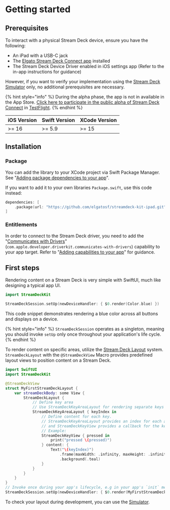 # Getting started

## Prerequisites

To interact with a physical Stream Deck device, ensure you have the following:

- An iPad with a USB-C jack
- The [Elgato Stream Deck Connect app](StreamDeckConnect.md) installed
- The Stream Deck Device Driver enabled in iOS settings app (Refer to the in-app instructions for guidance)

However, if you want to verify your implementation using the [Stream Deck Simulator](Simulator.md) only, no additional prerequisites are necessary.

{% hint style="info" %}
During the alpha phase, the app is not in available in the App Store. [Click here to participate in the public alpha of Stream Deck Connect](https://testflight.apple.com/join/U4bWfk8O) in [TestFlight](https://developer.apple.com/testflight/).
{% endhint %}

| iOS Version | Swift Version | XCode Version |
| ----------- | ------------- | ------------- |
| >= 16       | >= 5.9        | >= 15         |

## Installation

### Package

You can add the library to your XCode project via Swift Package Manager. See "[Adding package dependencies to your app](https://developer.apple.com/documentation/xcode/adding-package-dependencies-to-your-app)".

If you want to add it to your own libraries `Package.swift`, use this code instead:

```swift
dependencies: [
    .package(url: "https://github.com/elgatosf/streamdeck-kit-ipad.git", upToNextMajor: "0.0.1")
]
```

### Entitlements

In order to connect to the Stream Deck driver, you need to add the "[Communicates with Drivers](https://developer.apple.com/documentation/bundleresources/entitlements/com_apple_developer_driverkit_communicates-with-drivers)" (`com.apple.developer.driverkit.communicates-with-drivers`) capability to your app target. Refer to "[Adding capabilities to your app](https://developer.apple.com/documentation/xcode/adding-capabilities-to-your-app/)" for guidance.

## First steps

Rendering content on a Stream Deck is very simple with SwiftUI, much like designing a typical app UI.

```swift
import StreamDeckKit

StreamDeckSession.setUp(newDeviceHandler: { $0.render(Color.blue) })
```

This code snippet demonstrates rendering a blue color across all buttons and displays on a device.

{% hint style="info" %}
`StreamDeckSession` operates as a singleton, meaning you should invoke `setUp` only once throughout your application's life cycle.
{% endhint %}
 


To render content on specific areas, utilize the [Stream Deck Layout](Layout/README.md) system. `StreamDeckLayout` with the `@StreamDeckView` Macro provides predefined layout views to position content on a Stream Deck. 

```swift
import SwiftUI 
import StreamDeckKit

@StreamDeckView
struct MyFirstStreamDeckLayout {
    var streamDeckBody: some View {
        StreamDeckLayout {
            // Define key area
            // Use StreamDeckKeyAreaLayout for rendering separate keys
            StreamDeckKeyAreaLayout { keyIndex in
                // Define content for each key.
                // StreamDeckKeyAreaLayout provides an index for each available key,
                // and StreamDeckKeyView provides a callback for the key action
                // Example:
                StreamDeckKeyView { pressed in
                    print("pressed \(pressed)")
                } content: {
                    Text("\(keyIndex)")
                        .frame(maxWidth: .infinity, maxHeight: .infinity)
                        .background(.teal)
                }
            }
        }
    }
}
// Invoke once during your app's lifecycle, e.g in your app's `init` method.
StreamDeckSession.setUp(newDeviceHandler: { $0.render(MyFirstStreamDeckLayout()) })
```

To check your layout during development, you can use the [Simulator](Simulator.md).
